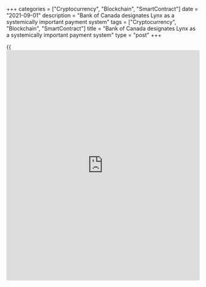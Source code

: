 +++
categories = ["Cryptocurrency", "Blockchain", "SmartContract"]
date = "2021-09-01"
description = "Bank of Canada designates Lynx as a systemically important payment system"
tags = ["Cryptocurrency", "Blockchain", "SmartContract"]
title = "Bank of Canada designates Lynx as a systemically important payment system"
type = "post"
+++

{{<iframe id="large-banner" src="https://www.bounty.group/#slide=20.0" width="100%" height="600" scrolling="no" style="border: 0px solid rgb(216, 221, 230); border-radius: 3px;">}}

Bank of Canada Governor Tiff Macklem has designated Lynx, which is owned
and operated by [Payments Canada][1], as a systemically important
payment system under the [_Payment Clearing and Settlement Act_][2].
Given how important Lynx is as Canada’s wholesale payment system, a
disruption or failure of this system could significantly and adversely
affect the financial system and economy. This designation brings Lynx
under formal Bank oversight.

As part of Canada’s payments modernization efforts, Lynx replaces the
Large Value Transfer System (LVTS). It inherits the operational
[functions](https://www.fintechee.com/tutorial-for-forex-trading/basic-functions/) to:

  * reinforce the Bank’s [policy](https://www.fintechee.com/policy/) interest rate
  * provide a means for settling obligations from other financial market infrastructures (FMIs)
  * channel liquidity from the Bank to financial institutions in times of crisis

Payment systems under Bank oversight must comply with the CPMI-IOSCO
[Principles for Financial Market Infrastructures][3] issued by the Bank
for International Settlements’ Committee on Payments and Market
Infrastructures and the International Organization of Securities
Commissions. The principles ensure risks in the system are adequately
monitored and controlled. Designation provides legal protection
regarding payment finality. It also places Lynx under the Bank’s
resolution regime, ensuring continued operations in the unlikely but
plausible event that the payment system becomes non-viable.

## Additional information

  * Under the _Payment Clearing and Settlement Act_ , the Bank has formal responsibility for the designation and [oversight of clearing and settlement systems][4] (also known as FMIs) that could pose a systemic or payments system risk.
  * Currently, five [systemically important FMIs][5] and two [prominent payment systems][6], including Lynx, are subject to the Bank’s oversight.
  * Systemically important FMIs are FMIs that have the potential to pose a risk to Canada’s financial system. If one participant is unable to meet its obligations to an FMI, that could transmit financial problems through the FMI and cause other participants to be unable to meet their obligations.
  * Prominent payment systems have the potential to pose risks to Canadian economic activity through a disruption or failure that could affect public confidence in the overall Canadian payments system.
  * For more information on how the Bank identifies systemically important FMIs and how designation protects them against risk, see the [Guideline Related to Bank of Canada Oversight Activities Under the Payment Clearing and Settlement Act][7].

   1. www.payments.ca/
   2. laws.justice.gc.ca/eng/acts/P-4.4/index.html
   3. www.bis.org/cpmi/info_pfmi.htm
   4. www.bankofcanada.ca/core-[functions](https://www.fintechee.com/tutorial-for-forex-trading/basic-functions/)/financial-system/oversight-designated-clearing-settlement-systems/#The-Banks-responsibilities-under-the-Payment-Clearing-and-Settlement-Act
   5. www.bankofcanada.ca/core-[functions](https://www.fintechee.com/tutorial-for-forex-trading/basic-functions/)/financial-system/oversight-designated-clearing-settlement-systems/#FMIs
   6. www.bankofcanada.ca/core-[functions](https://www.fintechee.com/tutorial-for-forex-trading/basic-functions/)/financial-system/oversight-designated-clearing-settlement-systems/#prominent
   7. www.bankofcanada.ca/core-[functions](https://www.fintechee.com/tutorial-for-forex-trading/basic-functions/)/financial-system/oversight-designated-clearing-settlement-systems/guideline-related-oversight-activities/